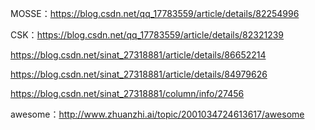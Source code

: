 MOSSE：https://blog.csdn.net/qq_17783559/article/details/82254996

CSK：https://blog.csdn.net/qq_17783559/article/details/82321239

https://blog.csdn.net/sinat_27318881/article/details/86652214

https://blog.csdn.net/sinat_27318881/article/details/84979626

https://blog.csdn.net/sinat_27318881/column/info/27456

awesome：http://www.zhuanzhi.ai/topic/2001034724613617/awesome
